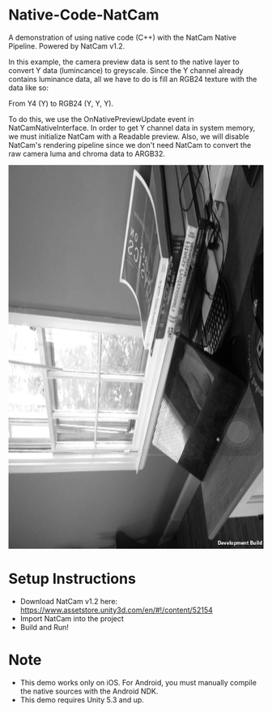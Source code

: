 # Native-Code-NatCam
A demonstration of using native code (C++) with the NatCam Native Pipeline. Powered by NatCam v1.2.

In this example, the camera preview data is sent to the native layer to convert Y data (lumincance) to greyscale. Since the Y channel already contains luminance data, all we have to do is fill an RGB24 texture with the data like so:

From Y4 (Y) to RGB24 (Y, Y, Y).

To do this, we use the OnNativePreviewUpdate event in NatCamNativeInterface. In order to get Y channel data in system memory, we must initialize NatCam with a Readable preview. Also, we will disable NatCam's rendering pipeline since we don't need NatCam to convert the raw camera luma and chroma data to ARGB32.

![Native Code Example](NCNat.PNG?raw=true "")

# Setup Instructions
- Download NatCam v1.2 here: https://www.assetstore.unity3d.com/en/#!/content/52154
- Import NatCam into the project
- Build and Run!

# Note
- This demo works only on iOS. For Android, you must manually compile the native sources with the Android NDK.
- This demo requires Unity 5.3 and up.
